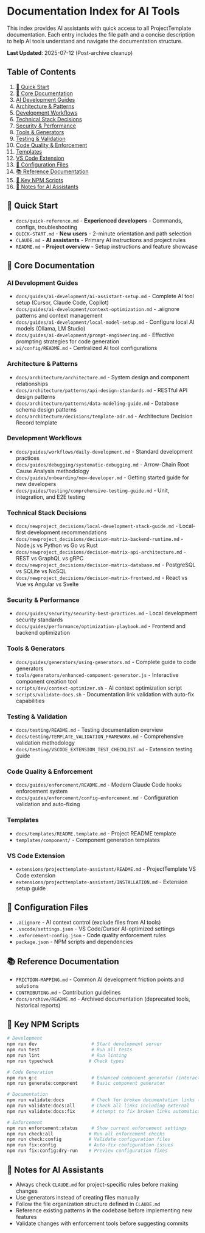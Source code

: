 # Documentation Index for AI Tools

This index provides AI assistants with quick access to all ProjectTemplate documentation.
Each entry includes the file path and a concise description to help AI tools understand and 
navigate the documentation structure.

**Last Updated**: 2025-07-12 (Post-archive cleanup)

## Table of Contents

1. [🚀 Quick Start](#-quick-start)
2. [📖 Core Documentation](#-core-documentation)
  3. [AI Development Guides](#ai-development-guides)
  4. [Architecture & Patterns](#architecture-patterns)
  5. [Development Workflows](#development-workflows)
  6. [Technical Stack Decisions](#technical-stack-decisions)
  7. [Security & Performance](#security-performance)
  8. [Tools & Generators](#tools-generators)
  9. [Testing & Validation](#testing-validation)
  10. [Code Quality & Enforcement](#code-quality-enforcement)
  11. [Templates](#templates)
  12. [VS Code Extension](#vs-code-extension)
13. [🔧 Configuration Files](#-configuration-files)
14. [📚 Reference Documentation](#-reference-documentation)
15. [🎯 Key NPM Scripts](#-key-npm-scripts)
16. [📝 Notes for AI Assistants](#-notes-for-ai-assistants)

## 🚀 Quick Start
- `docs/quick-reference.md` - **Experienced developers** - Commands, configs, troubleshooting
- `QUICK-START.md` - **New users** - 2-minute orientation and path selection
- `CLAUDE.md` - **AI assistants** - Primary AI instructions and project rules
- `README.md` - **Project overview** - Setup instructions and feature showcase

## 📖 Core Documentation

### AI Development Guides
- `docs/guides/ai-development/ai-assistant-setup.md` - Complete AI tool setup (Cursor, Claude Code, Copilot)
- `docs/guides/ai-development/context-optimization.md` - .aiignore patterns and context management
- `docs/guides/ai-development/local-model-setup.md` - Configure local AI models (Ollama, LM Studio)
- `docs/guides/ai-development/prompt-engineering.md` - Effective prompting strategies for code generation
- `ai/config/README.md` - Centralized AI tool configurations

### Architecture & Patterns
- `docs/architecture/architecture.md` - System design and component relationships
- `docs/architecture/patterns/api-design-standards.md` - RESTful API design patterns
- `docs/architecture/patterns/data-modeling-guide.md` - Database schema design patterns
- `docs/architecture/decisions/template-adr.md` - Architecture Decision Record template

### Development Workflows
- `docs/guides/workflows/daily-development.md` - Standard development practices
- `docs/guides/debugging/systematic-debugging.md` - Arrow-Chain Root Cause Analysis methodology
- `docs/guides/onboarding/new-developer.md` - Getting started guide for new developers
- `docs/guides/testing/comprehensive-testing-guide.md` - Unit, integration, and E2E testing

### Technical Stack Decisions
- `docs/newproject_decisions/local-development-stack-guide.md` - Local-first development recommendations
- `docs/newproject_decisions/decision-matrix-backend-runtime.md` - Node.js vs Python vs Go vs Rust
- `docs/newproject_decisions/decision-matrix-api-architecture.md` - REST vs GraphQL vs gRPC
- `docs/newproject_decisions/decision-matrix-database.md` - PostgreSQL vs SQLite vs NoSQL
- `docs/newproject_decisions/decision-matrix-frontend.md` - React vs Vue vs Angular vs Svelte

### Security & Performance
- `docs/guides/security/security-best-practices.md` - Local development security standards
- `docs/guides/performance/optimization-playbook.md` - Frontend and backend optimization

### Tools & Generators
- `docs/guides/generators/using-generators.md` - Complete guide to code generators
- `tools/generators/enhanced-component-generator.js` - Interactive component creation tool
- `scripts/dev/context-optimizer.sh` - AI context optimization script
- `scripts/validate-docs.sh` - Documentation link validation with auto-fix capabilities

### Testing & Validation
- `docs/testing/README.md` - Testing documentation overview
- `docs/testing/TEMPLATE_VALIDATION_FRAMEWORK.md` - Comprehensive validation methodology
- `docs/testing/VSCODE_EXTENSION_TEST_CHECKLIST.md` - Extension testing guide

### Code Quality & Enforcement
- `docs/guides/enforcement/README.md` - Modern Claude Code hooks enforcement system
- `docs/guides/enforcement/config-enforcement.md` - Configuration validation and auto-fixing

### Templates
- `docs/templates/README.template.md` - Project README template
- `templates/component/` - Component generation templates

### VS Code Extension
- `extensions/projecttemplate-assistant/README.md` - ProjectTemplate VS Code extension
- `extensions/projecttemplate-assistant/INSTALLATION.md` - Extension setup guide

## 🔧 Configuration Files
- `.aiignore` - AI context control (exclude files from AI tools)
- `.vscode/settings.json` - VS Code/Cursor AI-optimized settings
- `.enforcement-config.json` - Code quality enforcement rules
- `package.json` - NPM scripts and dependencies

## 📚 Reference Documentation
- `FRICTION-MAPPING.md` - Common AI development friction points and solutions
- `CONTRIBUTING.md` - Contribution guidelines
- `docs/archive/README.md` - Archived documentation (deprecated tools, historical reports)

## 🎯 Key NPM Scripts
```bash
# Development
npm run dev                    # Start development server
npm run test                   # Run all tests
npm run lint                   # Run linting
npm run typecheck             # Check types

# Code Generation
npm run g:c                    # Enhanced component generator (interactive)
npm run generate:component     # Basic component generator

# Documentation
npm run validate:docs          # Check for broken documentation links (ignores external)
npm run validate:docs:all      # Check all links including external
npm run validate:docs:fix      # Attempt to fix broken links automatically

# Enforcement
npm run enforcement:status     # Show current enforcement settings
npm run check:all             # Run all enforcement checks
npm run check:config          # Validate configuration files
npm run fix:config            # Auto-fix configuration issues
npm run fix:config:dry-run    # Preview configuration fixes
```

## 📝 Notes for AI Assistants
- Always check `CLAUDE.md` for project-specific rules before making changes
- Use generators instead of creating files manually
- Follow the file organization structure defined in `CLAUDE.md`
- Reference existing patterns in the codebase before implementing new features
- Validate changes with enforcement tools before suggesting commits
